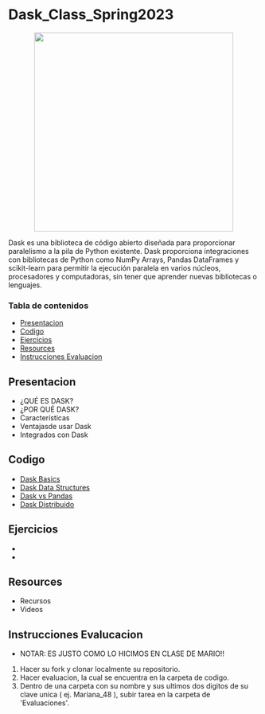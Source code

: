 # Dask_Class_Spring2023

<p align="center">
  <img width="400" height="400" src="https://seeklogo.com/images/D/dask-logo-E2158E0CA9-seeklogo.com.png">
</p>


Dask es una biblioteca de código abierto diseñada para proporcionar paralelismo a la pila de Python existente. Dask proporciona integraciones con bibliotecas de Python como NumPy Arrays, Pandas DataFrames y scikit-learn para permitir la ejecución paralela en varios núcleos, procesadores y computadoras, sin tener que aprender nuevas bibliotecas o lenguajes.

### Tabla de contenidos
  - [Presentacion](#presentacion)
  - [Codigo](#codigo)
  - [Ejercicios](#ejercicios)
  - [Resources](#resources)
  - [Instrucciones Evaluacion](#instrucciones-evalucacion)


## Presentacion

- ¿QUÉ ES DASK?
- ¿POR QUÉ DASK?
- Características
- Ventajasde usar Dask
- Integrados con Dask

## Codigo

-  [Dask Basics](Codigo/basics.ipynb)
-  [Dask Data Structures](Codigo/dask_data_structures.ipynb)
-  [Dask vs Pandas](Codigo/dask_vs_pandas.ipynb)
-  [Dask Distribuido](Codigo/dask_distribuido.ipynb)

## Ejercicios

- 
-

## Resources

- Recursos
- Videos

## Instrucciones Evalucacion

- NOTAR: ES JUSTO COMO LO HICIMOS EN CLASE DE MARIO!!
 1. Hacer su fork y clonar localmente su repositorio.
 2. Hacer evaluacion, la cual se encuentra en la carpeta de codigo.
 3. Dentro de una carpeta con su nombre y sus ultimos dos digitos de su clave unica ( ej. Mariana_48 ), subir tarea en la carpeta de 'Evaluaciones'.

